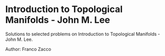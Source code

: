 # Introduction to Topological Manifolds - John M. Lee
Solutions to selected problems on Introduction to Topological Manifolds - John M. Lee.

Author: Franco Zacco